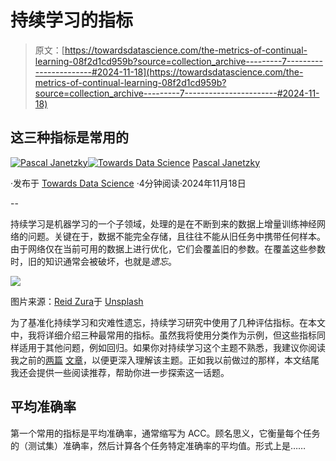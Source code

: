 # 持续学习的指标

> 原文：[https://towardsdatascience.com/the-metrics-of-continual-learning-08f2d1cd959b?source=collection_archive---------7-----------------------#2024-11-18](https://towardsdatascience.com/the-metrics-of-continual-learning-08f2d1cd959b?source=collection_archive---------7-----------------------#2024-11-18)

## 这三种指标是常用的

[](https://pascaljanetzky.medium.com/?source=post_page---byline--08f2d1cd959b--------------------------------)[![Pascal Janetzky](../Images/43d68509b63c5f9b3fc9cef3cbfc1a88.png)](https://pascaljanetzky.medium.com/?source=post_page---byline--08f2d1cd959b--------------------------------)[](https://towardsdatascience.com/?source=post_page---byline--08f2d1cd959b--------------------------------)[![Towards Data Science](../Images/a6ff2676ffcc0c7aad8aaf1d79379785.png)](https://towardsdatascience.com/?source=post_page---byline--08f2d1cd959b--------------------------------) [Pascal Janetzky](https://pascaljanetzky.medium.com/?source=post_page---byline--08f2d1cd959b--------------------------------)

·发布于 [Towards Data Science](https://towardsdatascience.com/?source=post_page---byline--08f2d1cd959b--------------------------------) ·4分钟阅读·2024年11月18日

--

持续学习是机器学习的一个子领域，处理的是在不断到来的数据上增量训练神经网络的问题。关键在于，数据不能完全存储，且往往不能从旧任务中携带任何样本。由于网络仅在当前可用的数据上进行优化，它们会覆盖旧的参数。在覆盖这些参数时，旧的知识通常会被破坏，也就是*遗忘*。

![](../Images/d654e321d3c7cdaa4d036a2843b03d45.png)

图片来源：[Reid Zura](https://unsplash.com/@reidzura?utm_source=medium&utm_medium=referral)于 [Unsplash](https://unsplash.com/?utm_source=medium&utm_medium=referral)

为了基准化持续学习和灾难性遗忘，持续学习研究中使用了几种评估指标。在本文中，我将详细介绍三种最常用的指标。虽然我将使用分类作为示例，但这些指标同样适用于其他问题，例如回归。如果你对持续学习这个主题不熟悉，我建议你阅读我之前的[两篇](/continual-learning-a-primer-e328ed1d072f) [文章](/continual-learning-the-three-common-scenarios-e6c3260fe0cb)，以便更深入理解该主题。正如我以前做过的那样，本文结尾我还会提供一些阅读推荐，帮助你进一步探索这一话题。

## 平均准确率

第一个常用的指标是平均准确率，通常缩写为 ACC。顾名思义，它衡量每个任务的（测试集）准确率，然后计算各个任务特定准确率的平均值。形式上是……
